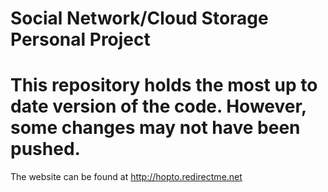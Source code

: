 Social Network/Cloud Storage Personal Project
=============================================
This repository holds the most up to date version of the code. However, some changes may not have been pushed.
=============================================

The website can be found at http://hopto.redirectme.net